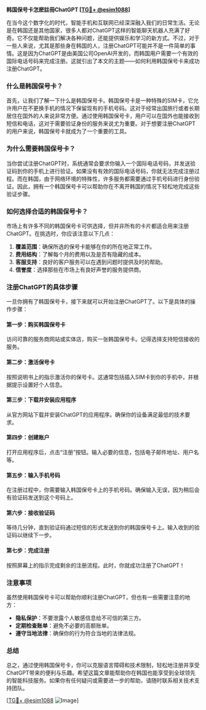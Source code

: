**韩国保号卡怎麽註冊ChatGPT [[TG💪+ @esim1088](https://t.me/s/esim1088)]**

在当今这个数字化的时代，智能手机和互联网已经深深融入我们的日常生活。无论是在韩国还是其他国家，很多人都对ChatGPT这样的智能聊天机器人充满了好奇。它不仅能帮助我们解决各种问题，还能提供娱乐和学习的新方式。不过，对于一些人来说，尤其是那些身在韩国的人，注册ChatGPT可能并不是一件简单的事情。这是因为ChatGPT是由美国公司OpenAI开发的，而韩国用户需要一个有效的国际电话号码来完成注册。这就引出了本文的主题——如何利用韩国保号卡来成功注册ChatGPT。

### 什么是韩国保号卡？

首先，让我们了解一下什么是韩国保号卡。韩国保号卡是一种特殊的SIM卡，它允许用户在不更换手机的情况下保留现有的手机号码。这对于经常出国旅行或者长期居住在国外的人来说非常方便。通过使用韩国保号卡，用户可以在国外也能接收到短信和电话，这对于需要验证身份的服务来说尤为重要。对于想要注册ChatGPT的用户来说，韩国保号卡就成为了一个重要的工具。

### 为什么需要韩国保号卡？

当你尝试注册ChatGPT时，系统通常会要求你输入一个国际电话号码，并发送验证码到你的手机上进行验证。如果没有有效的国际电话号码，你就无法完成注册过程。而在韩国，由于网络环境的特殊性，许多服务都需要通过手机号码进行身份验证。因此，拥有一个韩国保号卡可以帮助你在不离开韩国的情况下轻松地完成这些验证步骤。

### 如何选择合适的韩国保号卡？

市场上有许多不同的韩国保号卡可供选择，但并非所有的卡片都适合用来注册ChatGPT。在挑选时，你应该注意以下几点：

1. **覆盖范围**：确保所选的保号卡能够在你的所在地正常工作。
2. **费用结构**：了解每个月的费用以及是否有隐藏的成本。
3. **客服支持**：良好的客户服务可以在遇到问题时提供及时的帮助。
4. **信誉度**：选择那些在市场上有良好声誉的服务提供商。

### 注册ChatGPT的具体步骤

一旦你拥有了韩国保号卡，接下来就可以开始注册ChatGPT了。以下是具体的操作步骤：

#### 第一步：购买韩国保号卡
访问可靠的服务商网站或实体店，购买一张韩国保号卡。记得选择支持短信接收的服务。

#### 第二步：激活保号卡
按照说明书上的指示激活你的保号卡。这通常包括插入SIM卡到你的手机中，并根据提示设置好个人信息。

#### 第三步：下载并安装应用程序
从官方网站下载并安装ChatGPT的应用程序。确保你的设备满足最低的技术要求。

#### 第四步：创建账户
打开应用程序后，点击“注册”按钮。输入必要的信息，包括电子邮件地址、用户名等。

#### 第五步：输入手机号码
在注册过程中，你需要输入韩国保号卡上的手机号码。确保输入无误，因为稍后会有验证码发送到这个号码上。

#### 第六步：接收验证码
等待几分钟，直到验证码通过短信的形式发送到你的韩国保号卡上。输入收到的验证码以继续下一步。

#### 第七步：完成注册
按照屏幕上的指示完成剩余的注册流程。此时，你就成功注册了ChatGPT！

### 注意事项

虽然使用韩国保号卡可以帮助你顺利注册ChatGPT，但也有一些需要注意的地方：

- **隐私保护**：不要泄露个人敏感信息给不可信的第三方。
- **定期检查账单**：避免不必要的高额账单。
- **遵守当地法律**：确保你的行为符合当地的法律法规。

### 总结

总之，通过使用韩国保号卡，你可以克服语言障碍和技术限制，轻松地注册并享受ChatGPT带来的便利与乐趣。希望这篇文章能帮助你在韩国也能享受到全球领先的智能科技服务。如果你有任何疑问或需要进一步的帮助，请随时联系相关技术支持团队。

[[TG💪+ @esim1088](https://t.me/s/esim1088) ![Image](https://i.postimg.cc/4NQfJmqS/Snipaste-2025-05-13-00-14-12.png)]